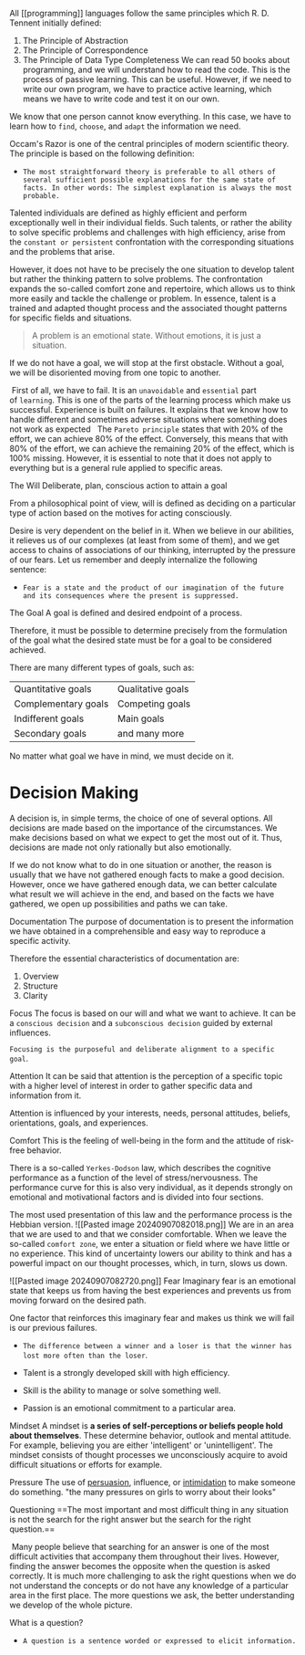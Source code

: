 All [[programming]] languages follow the same principles which R. D. Tennent initially defined:

1. The Principle of Abstraction
2. The Principle of Correspondence
3. The Principle of Data Type Completeness
We can read 50 books about programming, and we will understand how to read the code. This is the process of passive learning. This can be useful. However, if we need to write our own program, we have to practice active learning, which means we have to write code and test it on our own.

We know that one person cannot know everything. In this case, we have to learn how to `find`, `choose`, and `adapt` the information we need.

Occam's Razor is one of the central principles of modern scientific theory. The principle is based on the following definition:

- `The most straightforward theory is preferable to all others of several sufficient possible explanations for the same state of facts. In other words: The simplest explanation is always the most probable.`

Talented individuals are defined as highly efficient and perform exceptionally well in their individual fields.
Such talents, or rather the ability to solve specific problems and challenges with high efficiency, arise from the `constant or persistent` confrontation with the corresponding situations and the problems that arise.

However, it does not have to be precisely the one situation to develop talent but rather the thinking pattern to solve problems. The confrontation expands the so-called comfort zone and repertoire, which allows us to think more easily and tackle the challenge or problem. In essence, talent is a trained and adapted thought process and the associated thought patterns for specific fields and situations.
> A problem is an emotional state. Without emotions, it is just a situation.

If we do not have a goal, we will stop at the first obstacle. Without a goal, we will be disoriented moving from one topic to another.

 First of all, we have to fail. It is an `unavoidable` and `essential` part of `learning`. This is one of the parts of the learning process which make us successful. Experience is built on failures. It explains that we know how to handle different and sometimes adverse situations where something does not work as expected
 
The `Pareto principle` states that with 20% of the effort, we can achieve 80% of the effect. Conversely, this means that with 80% of the effort, we can achieve the remaining 20% of the effect, which is 100% missing. However, it is essential to note that it does not apply to everything but is a general rule applied to specific areas.

The Will
Deliberate, plan, conscious action to attain a goal

From a philosophical point of view, will is defined as deciding on a particular type of action based on the motives for acting consciously.

Desire is very dependent on the belief in it. When we believe in our abilities, it relieves us of our complexes (at least from some of them), and we get access to chains of associations of our thinking, interrupted by the pressure of our fears. Let us remember and deeply internalize the following sentence:

- `Fear is a state and the product of our imagination of the future and its consequences where the present is suppressed.`

The Goal
A goal is  defined and desired endpoint of a process.

Therefore, it must be possible to determine precisely from the formulation of the goal what the desired state must be for a goal to be considered achieved.


There are many different types of goals, such as:

|||
|---|---|
|Quantitative goals|Qualitative goals|
|Complementary goals|Competing goals|
|Indifferent goals|Main goals|
|Secondary goals|and many more|


No matter what goal we have in mind, we must decide on it.

# Decision Making

A decision is, in simple terms, the choice of one of several options. All decisions are made based on the importance of the circumstances. We make decisions based on what we expect to get the most out of it. Thus, decisions are made not only rationally but also emotionally.

If we do not know what to do in one situation or another, the reason is usually that we have not gathered enough facts to make a good decision. However, once we have gathered enough data, we can better calculate what result we will achieve in the end, and based on the facts we have gathered, we open up possibilities and paths we can take.

Documentation
 The purpose of documentation is to present the information we have obtained in a comprehensible and easy way to reproduce a specific activity.

Therefore the essential characteristics of documentation are:

1. Overview
2. Structure
3. Clarity

Focus
The focus is based on our will and what we want to achieve. It can be a `conscious decision` and a `subconscious decision` guided by external influences.

`Focusing is the purposeful and deliberate alignment to a specific goal`.

Attention
It can be said that attention is the perception of a specific topic with a higher level of interest in order to gather specific data and information from it.

Attention is influenced by your interests, needs, personal attitudes, beliefs, orientations, goals, and experiences.

Comfort
This is the feeling of well-being in the form and the attitude of risk-free behavior.

There is a so-called `Yerkes-Dodson` law, which describes the cognitive performance as a function of the level of stress/nervousness. The performance curve for this is also very individual, as it depends strongly on emotional and motivational factors and is divided into four sections.

The most used presentation of this law and the performance process is the Hebbian version.
![[Pasted image 20240907082018.png]]
We are in an area that we are used to and that we consider comfortable.
When we leave the so-called `comfort zone`, we enter a situation or field where we have little or no experience. This kind of uncertainty lowers our ability to think and has a powerful impact on our thought processes, which, in turn, slows us down.


![[Pasted image 20240907082720.png]]
Fear
Imaginary fear is an emotional state that keeps us from having the best experiences and prevents us from moving forward on the desired path.

One factor that reinforces this imaginary fear and makes us think we will fail is our previous failures.

- `The difference between a winner and a loser is that the winner has lost more often than the loser`.


- Talent is a strongly developed skill with high efficiency.
- Skill is the ability to manage or solve something well.
- Passion is an emotional commitment to a particular area.

Mindset
A mindset is **a series of self-perceptions or beliefs people hold about themselves**. These determine behavior, outlook and mental attitude. For example, believing you are either 'intelligent' or 'unintelligent'.
The mindset consists of thought processes we unconsciously acquire to avoid difficult situations or efforts for example.

Pressure
The use of [persuasion](https://www.google.com/search?sca_esv=251899471cf93ca2&rlz=1C1CHBF_enUS978US978&sxsrf=ADLYWILB3CHd4jSFSBsaHs-adg7AlPQZIQ:1725791755140&q=persuasion&si=ACC90nz-2feRzoY4yuySkO-aQE81Zyf4UlqH38cxwgJhX6p1gXBy1NroRdRn7Hq4tQ2pwnGtzgD3A3RPMWHTNp0BxTffObJoQnTHCcxMlDwAFrtIsxrOsWQ%3D&expnd=1&sa=X&sqi=2&ved=2ahUKEwic15Wkk7OIAxXKU6QEHYjEFqcQyecJegQIKhAk), influence, or [intimidation](https://www.google.com/search?sca_esv=251899471cf93ca2&rlz=1C1CHBF_enUS978US978&sxsrf=ADLYWILB3CHd4jSFSBsaHs-adg7AlPQZIQ:1725791755140&q=intimidation&si=ACC90nxkzgN-KbLuTWKT81WCi4_ntxQvyuiX3LJf7TeiOycPnf2uM5lhGaPvhWsav-ku1bSJeLSDmnvwRreeGf9oQl-cOMZQUzMMMTOvn4GdTWaqwWGw598%3D&expnd=1&sa=X&sqi=2&ved=2ahUKEwic15Wkk7OIAxXKU6QEHYjEFqcQyecJegQIKhAl) to make someone do something.
"the many pressures on girls to worry about their looks"

Questioning
==The most important and most difficult thing in any situation is not the search for the right answer but the search for the right question.==

 Many people believe that searching for an answer is one of the most difficult activities that accompany them throughout their lives. However, finding the answer becomes the opposite when the question is asked correctly. It is much more challenging to ask the right questions when we do not understand the concepts or do not have any knowledge of a particular area in the first place.
The more questions we ask, the better understanding we develop of the whole picture.

What is a question?
- `A question is a sentence worded or expressed to elicit information.`
